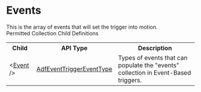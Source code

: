 # Events

<div class="LanguageSummary"><div class ="SummaryItem">This is the array of events that will set the trigger into motion.</div></div><div class="SchemaBindingGroup"><div class="SchemaBindingGroupHeader">Permitted Collection Child Definitions</div><table id="SchemaBindingList" class="SchemaBindingList"><tbody><tr><th class="SchemaBindingNameColumnHeader">Child</th><th class="SchemaBindingTypeColumnHeader">API Type</th><th class="SchemaBindingSummaryColumnHeader">Description</th></tr><tr class="cd0"><td class="SchemaBindingName"><span class="punc">&lt;</span><a href=Varigence.Languages.Biml.DataFactory.AdfEventTriggerEventType.html">Event</a><span class="punc"> /&gt;</span></td><td class="SchemaBindingType"><a href="../api-reference/Varigence.Languages.Biml.DataFactory.AdfEventTriggerEventType.html">AdfEventTriggerEventType</a></td><td class="SchemaBindingSummary">Types of events that can populate the "events" collection in Event-Based triggers.</td></tr></tbody></table></div>